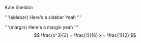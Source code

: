 Kate Sheldon

'''{sidebar} Here's a sidebar
Yeah
'''

'''{margin} Here's a margin
yeah
'''
$$
\frac{x^3}{2} = \frac{1}{16}
x = \frac{1}{2}
$$
